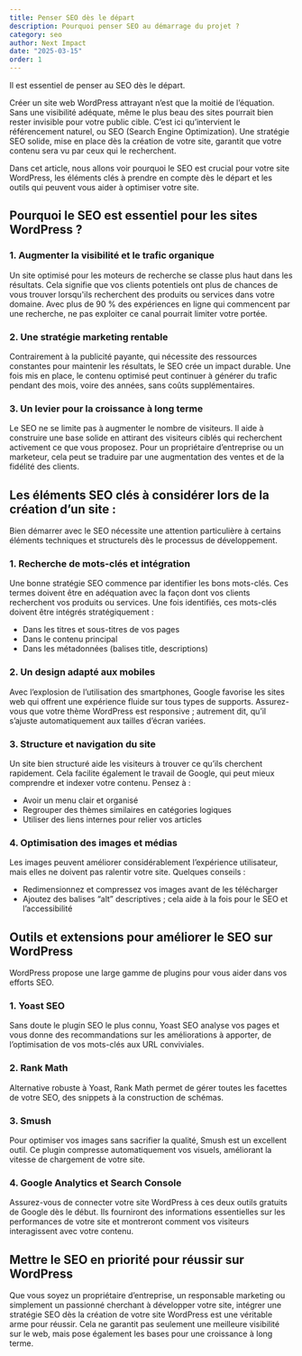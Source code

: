 ```yaml
---
title: Penser SEO dès le départ
description: Pourquoi penser SEO au démarrage du projet ?
category: seo
author: Next Impact
date: "2025-03-15"
order: 1
---
```



Il est essentiel de penser au SEO dès le départ.

Créer un site web WordPress attrayant n’est que la moitié de l’équation. Sans une visibilité adéquate, même le plus beau des sites pourrait bien rester invisible pour votre public cible. C’est ici qu’intervient le référencement naturel, ou SEO (Search Engine Optimization). Une stratégie SEO solide, mise en place dès la création de votre site, garantit que votre contenu sera vu par ceux qui le recherchent.

Dans cet article, nous allons voir pourquoi le SEO est crucial pour votre site WordPress, les éléments clés à prendre en compte dès le départ et les outils qui peuvent vous aider à optimiser votre site.

## Pourquoi le SEO est essentiel pour les sites WordPress ?

### 1. Augmenter la visibilité et le trafic organique

Un site optimisé pour les moteurs de recherche se classe plus haut dans les résultats. Cela signifie que vos clients potentiels ont plus de chances de vous trouver lorsqu'ils recherchent des produits ou services dans votre domaine. Avec plus de 90 % des expériences en ligne qui commencent par une recherche, ne pas exploiter ce canal pourrait limiter votre portée.

### 2. Une stratégie marketing rentable

Contrairement à la publicité payante, qui nécessite des ressources constantes pour maintenir les résultats, le SEO crée un impact durable. Une fois mis en place, le contenu optimisé peut continuer à générer du trafic pendant des mois, voire des années, sans coûts supplémentaires.

### 3. Un levier pour la croissance à long terme

Le SEO ne se limite pas à augmenter le nombre de visiteurs. Il aide à construire une base solide en attirant des visiteurs ciblés qui recherchent activement ce que vous proposez. Pour un propriétaire d’entreprise ou un marketeur, cela peut se traduire par une augmentation des ventes et de la fidélité des clients.

## Les éléments SEO clés à considérer lors de la création d’un site :

Bien démarrer avec le SEO nécessite une attention particulière à certains éléments techniques et structurels dès le processus de développement.

### 1. Recherche de mots-clés et intégration

Une bonne stratégie SEO commence par identifier les bons mots-clés. Ces termes doivent être en adéquation avec la façon dont vos clients recherchent vos produits ou services. Une fois identifiés, ces mots-clés doivent être intégrés stratégiquement :

- Dans les titres et sous-titres de vos pages
- Dans le contenu principal
- Dans les métadonnées (balises title, descriptions)

### 2. Un design adapté aux mobiles

Avec l’explosion de l’utilisation des smartphones, Google favorise les sites web qui offrent une expérience fluide sur tous types de supports. Assurez-vous que votre thème WordPress est responsive ; autrement dit, qu’il s’ajuste automatiquement aux tailles d’écran variées.

### 3. Structure et navigation du site

Un site bien structuré aide les visiteurs à trouver ce qu’ils cherchent rapidement. Cela facilite également le travail de Google, qui peut mieux comprendre et indexer votre contenu. Pensez à :

- Avoir un menu clair et organisé
- Regrouper des thèmes similaires en catégories logiques
- Utiliser des liens internes pour relier vos articles

### 4. Optimisation des images et médias

Les images peuvent améliorer considérablement l’expérience utilisateur, mais elles ne doivent pas ralentir votre site. Quelques conseils :

- Redimensionnez et compressez vos images avant de les télécharger
- Ajoutez des balises “alt” descriptives ; cela aide à la fois pour le SEO et l’accessibilité

## Outils et extensions pour améliorer le SEO sur WordPress

WordPress propose une large gamme de plugins pour vous aider dans vos efforts SEO.

### 1. Yoast SEO

Sans doute le plugin SEO le plus connu, Yoast SEO analyse vos pages et vous donne des recommandations sur les améliorations à apporter, de l’optimisation de vos mots-clés aux URL conviviales.

### 2. Rank Math

Alternative robuste à Yoast, Rank Math permet de gérer toutes les facettes de votre SEO, des snippets à la construction de schémas.

### 3. Smush

Pour optimiser vos images sans sacrifier la qualité, Smush est un excellent outil. Ce plugin compresse automatiquement vos visuels, améliorant la vitesse de chargement de votre site.

### 4. Google Analytics et Search Console

Assurez-vous de connecter votre site WordPress à ces deux outils gratuits de Google dès le début. Ils fourniront des informations essentielles sur les performances de votre site et montreront comment vos visiteurs interagissent avec votre contenu.

## Mettre le SEO en priorité pour réussir sur WordPress

Que vous soyez un propriétaire d’entreprise, un responsable marketing ou simplement un passionné cherchant à développer votre site, intégrer une stratégie SEO dès la création de votre site WordPress est une véritable arme pour réussir. Cela ne garantit pas seulement une meilleure visibilité sur le web, mais pose également les bases pour une croissance à long terme.